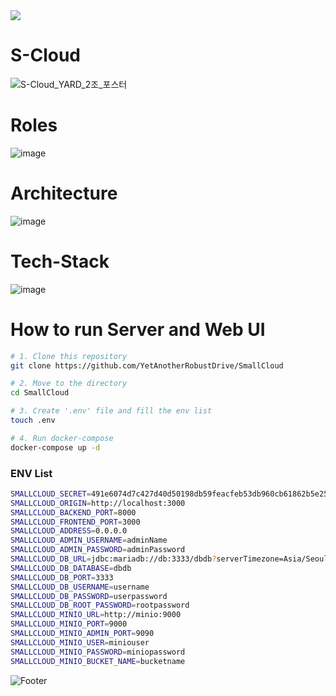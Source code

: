 <img src="https://capsule-render.vercel.app/api?type=waving&color=auto&height=200&section=header&text=S-Cloud&fontSize=90" />

# S-Cloud
![S-Cloud_YARD_2조_포스터](https://github.com/YetAnotherRobustDrive/SmallCloud/assets/69972996/b38bc6c7-22e7-494c-bf21-929e44541c06)

# Roles
![image](https://github.com/YetAnotherRobustDrive/SmallCloud/assets/69972996/ce31b334-11b2-4781-a6ef-66c6f41a4743)

# Architecture
![image](https://github.com/YetAnotherRobustDrive/SmallCloud/assets/69972996/ce4685a1-8568-4900-872d-a77d5ce0cc46)

# Tech-Stack
![image](https://github.com/YetAnotherRobustDrive/SmallCloud/assets/69972996/787d4bda-e7f2-431e-9b79-4ec4331935b3)

# How to run Server and Web UI
```bash
# 1. Clone this repository
git clone https://github.com/YetAnotherRobustDrive/SmallCloud

# 2. Move to the directory
cd SmallCloud

# 3. Create '.env' file and fill the env list
touch .env 

# 4. Run docker-compose
docker-compose up -d
```

### ENV List
```bash
SMALLCLOUD_SECRET=491e6074d7c427d40d50198db59feacfeb53db960cb61862b5e25e970cc2a9e3
SMALLCLOUD_ORIGIN=http://localhost:3000
SMALLCLOUD_BACKEND_PORT=8000
SMALLCLOUD_FRONTEND_PORT=3000
SMALLCLOUD_ADDRESS=0.0.0.0
SMALLCLOUD_ADMIN_USERNAME=adminName
SMALLCLOUD_ADMIN_PASSWORD=adminPassword
SMALLCLOUD_DB_URL=jdbc:mariadb://db:3333/dbdb?serverTimezone=Asia/Seoul
SMALLCLOUD_DB_DATABASE=dbdb
SMALLCLOUD_DB_PORT=3333
SMALLCLOUD_DB_USERNAME=username
SMALLCLOUD_DB_PASSWORD=userpassword
SMALLCLOUD_DB_ROOT_PASSWORD=rootpassword
SMALLCLOUD_MINIO_URL=http://minio:9000
SMALLCLOUD_MINIO_PORT=9000
SMALLCLOUD_MINIO_ADMIN_PORT=9090
SMALLCLOUD_MINIO_USER=miniouser
SMALLCLOUD_MINIO_PASSWORD=miniopassword
SMALLCLOUD_MINIO_BUCKET_NAME=bucketname
```
![Footer](https://capsule-render.vercel.app/api?type=waving&color=auto&height=200&section=footer)
